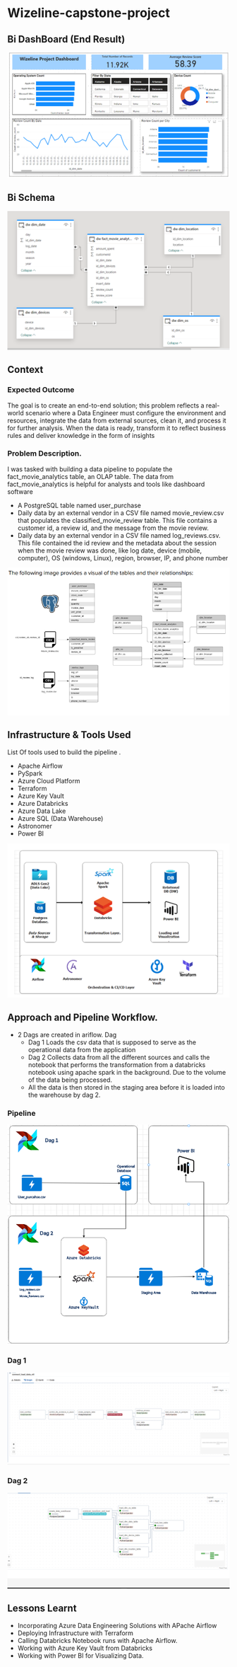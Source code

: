 # Wizeline-capstone-project

## Bi DashBoard (End Result)
![Image showing relationships between tables.](images/dashboard.png)



## Bi Schema
![Image showing relationships between tables.](images/bi_schema.png)

## Context 

### Expected Outcome
The goal is to create an end-to-end solution; this problem reflects a real-world scenario
where a Data Engineer must configure the environment and resources, integrate the data
from external sources, clean it, and process it for further analysis. When the data is ready,
transform it to reflect business rules and deliver knowledge in the form of insights

### Problem Description.
I was tasked with building a data pipeline to populate the
fact_movie_analytics table, an OLAP table. The data from fact_movie_analytics
is helpful for analysts and tools like dashboard software
- A PostgreSQL table named user_purchase
- Daily data by an external vendor in a CSV file named movie_review.csv that
populates the classified_movie_review table. This file contains a customer id,
a review id, and the message from the movie review.
- Daily data by an external vendor in a CSV file named log_reviews.csv. This file
contained the id review and the metadata about the session when the movie
review was done, like log date, device (mobile, computer), OS (windows, Linux),
region, browser, IP, and phone number

![Image showing relationships between tables.](images/data_structure.png)

## Infrastructure & Tools Used
List Of tools used to build the pipeline .

- Apache Airflow 
- PySpark
- Azure Cloud Platform
- Terraform
- Azure Key Vault
- Azure Databricks
- Azure Data Lake
- Azure SQL (Data Warehouse)
- Astronomer
- Power BI

![Alt text](images/pipeline_infrastructure.png)

## Approach and Pipeline Workflow.

- 2 Dags are created in ariflow. Dag 
    -   Dag 1 Loads the csv data that is supposed to serve as the operational data from the application
    - Dag 2 Collects data from all the different sources and calls the notebook that performs the transformation from a databricks notebook using apache spark in the background. Due to the volume of the data being processed. 
    - All the data is then stored in the staging area before it is loaded into the warehouse by dag 2.


### Pipeline 


![Pipeline Image](images/workflow.png)


### Dag 1
![Image of First Dag](images/dag-1.png)

### Dag 2
![Image of 2nd Dag](images/dag-2-final.png)


## Lessons Learnt
- Incorporating Azure Data Engineering Solutions with APache Airflow
- Deploying Infrastructure with Terraform
- Calling Databricks Notebook runs with Apache Airflow.
- Working with Azure Key Vault from Databricks
- Working with Power BI for Visualizing Data.